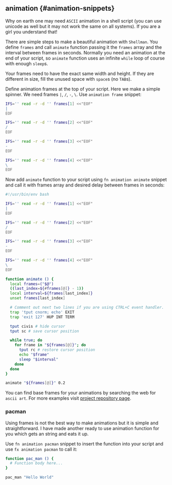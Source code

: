 ## animation {#animation-snippets}

Why on earth one may need `ASCII` animation in a shell script (you can use unicode as well but it may not work the same on all systems). If you are a girl you understand that!

There are simple steps to make a beautiful animation with `Shellman`. You define `frames` and call `animate` function passing it the `frames` array and the interval between frames in seconds. Normally you need an animation at the end of your script, so `animate` function uses an infinite `while` loop of course with enough `sleep`s.

Your frames need to have the exact same width and height. If they are different in size, fill the unused space with `space`s (no `TAB`s).

Define animation frames at the top of your script. Here we make a simple spinner. We need frames `|`, `/`, `-`, `\`. Use `animation frame` snippet:

```bash
IFS='' read -r -d '' frames[1] <<"EOF"
|
EOF

IFS='' read -r -d '' frames[2] <<"EOF"
/
EOF

IFS='' read -r -d '' frames[3] <<"EOF"
-
EOF

IFS='' read -r -d '' frames[4] <<"EOF"
\
EOF
```

Now add `animate` function to your script using `fn animation animate` snippet and call it with frames array and desired delay between frames in seconds:

```bash
#!/usr/bin/env bash

IFS='' read -r -d '' frames[1] <<"EOF"
|
EOF

IFS='' read -r -d '' frames[2] <<"EOF"
/
EOF

IFS='' read -r -d '' frames[3] <<"EOF"
-
EOF

IFS='' read -r -d '' frames[4] <<"EOF"
\
EOF

function animate () {
  local frames=("$@")
  ((last_index=${#frames[@]} - 1))
  local interval=${frames[last_index]}
  unset frames[last_index]

  # Comment out next two lines if you are using CTRL+C event handler.
  trap 'tput cnorm; echo' EXIT
  trap 'exit 127' HUP INT TERM

  tput civis # hide cursor
  tput sc # save cursor position

  while true; do
    for frame in "${frames[@]}"; do
      tput rc # restore cursor position
      echo "$frame"
      sleep "$interval"
    done
  done
}

animate "${frames[@]}" 0.2
```

You can find base frames for  your animations by searching the web for `ascii art`. For more examples visit [project repository page](https://github.com/yousefvand/shellman/tree/master/samples/animation).

### pacman

Using frames is not the best way to make animations but it is simple and straightforward. I have made another ready to use animation function for you which gets an string and eats it up.

Use `fn animation pacman` snippet to insert the function into your script and use `fx animation pacman` to call it:

```bash
function pac_man () {
  # Function body here...
}

pac_man "Hello World"
```
